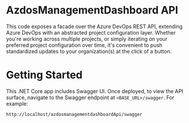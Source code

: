 # AzdosManagementDashboard API
This code exposes a facade over the Azure DevOps REST API, extending Azure DevOps with an abstracted project configuration layer. Whether you're working across multiple projects, or simply iterating on your preferred project configuration over time, it's convenient to push standardized updates to your organization(s) at the click of a button.

# Getting Started
This .NET Core app includes Swagger UI. Once deployed, to view the API surface, navigate to the Swagger endpoint at ```<BASE_URL>/swagger```. For example:
```
http://localhost/azdosmanagementdashboardApi/swagger
```
